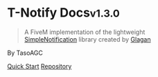 # T-Notify Docs<small>v1.3.0</small>

> A FiveM implementation of the lightweight  
[SimpleNotification](https://github.com/Glagan/SimpleNotification) 
library created by [Glagan](https://github.com/Glagan/)

By TasoAGC

[Quick Start](starting.md)
[Repository](https://github.com/TasoOneAsia/t-notify)

<!-- ![](_media/bg.png) -->

